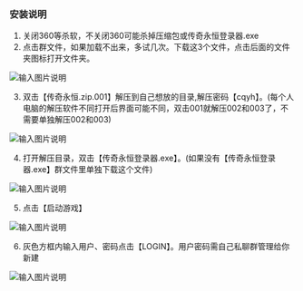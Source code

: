 ### 安装说明

1. 关闭360等杀软，不关闭360可能杀掉压缩包或传奇永恒登录器.exe
2. 点击群文件，如果加载不出来，多试几次。下载这3个文件，点击后面的文件夹图标打开文件夹。

![输入图片说明](https://images.gitee.com/uploads/images/2018/1114/112711_048ca98a_2295751.png "1.png")

3. 双击【传奇永恒.zip.001】解压到自己想放的目录,解压密码【cqyh】。(每个人电脑的解压软件不同打开后界面可能不同，双击001就解压002和003了，不需要单独解压002和003)

![输入图片说明](https://images.gitee.com/uploads/images/2018/1114/112843_88e75637_2295751.png "2.png")

4. 打开解压目录，双击【传奇永恒登录器.exe】。(如果没有【传奇永恒登录器.exe】群文件里单独下载这个文件)

![输入图片说明](https://images.gitee.com/uploads/images/2018/1114/112913_8166bb16_2295751.png "3.png")

5. 点击【启动游戏】

![输入图片说明](https://images.gitee.com/uploads/images/2018/1114/112941_61592790_2295751.png "4.png")

6. 灰色方框内输入用户、密码点击【LOGIN】。用户密码需自己私聊群管理给你新建

![输入图片说明](https://images.gitee.com/uploads/images/2018/1114/113005_73df851f_2295751.jpeg "5.jpg")






